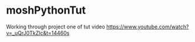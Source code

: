 # moshPythonTut

Working through project one of tut video https://www.youtube.com/watch?v=_uQrJ0TkZlc&t=14460s